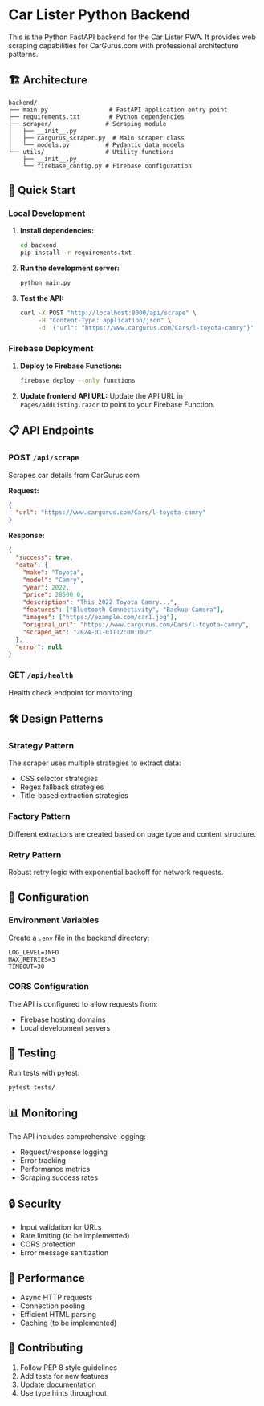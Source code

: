 # Car Lister Python Backend

This is the Python FastAPI backend for the Car Lister PWA. It provides web scraping capabilities for CarGurus.com with professional architecture patterns.

## 🏗️ Architecture

```
backend/
├── main.py                 # FastAPI application entry point
├── requirements.txt        # Python dependencies
├── scraper/               # Scraping module
│   ├── __init__.py
│   ├── cargurus_scraper.py  # Main scraper class
│   └── models.py          # Pydantic data models
└── utils/                 # Utility functions
    ├── __init__.py
    └── firebase_config.py # Firebase configuration
```

## 🚀 Quick Start

### Local Development

1. **Install dependencies:**
   ```bash
   cd backend
   pip install -r requirements.txt
   ```

2. **Run the development server:**
   ```bash
   python main.py
   ```

3. **Test the API:**
   ```bash
   curl -X POST "http://localhost:8000/api/scrape" \
        -H "Content-Type: application/json" \
        -d '{"url": "https://www.cargurus.com/Cars/l-toyota-camry"}'
   ```

### Firebase Deployment

1. **Deploy to Firebase Functions:**
   ```bash
   firebase deploy --only functions
   ```

2. **Update frontend API URL:**
   Update the API URL in `Pages/AddListing.razor` to point to your Firebase Function.

## 📋 API Endpoints

### POST `/api/scrape`
Scrapes car details from CarGurus.com

**Request:**
```json
{
  "url": "https://www.cargurus.com/Cars/l-toyota-camry"
}
```

**Response:**
```json
{
  "success": true,
  "data": {
    "make": "Toyota",
    "model": "Camry",
    "year": 2022,
    "price": 28500.0,
    "description": "This 2022 Toyota Camry...",
    "features": ["Bluetooth Connectivity", "Backup Camera"],
    "images": ["https://example.com/car1.jpg"],
    "original_url": "https://www.cargurus.com/Cars/l-toyota-camry",
    "scraped_at": "2024-01-01T12:00:00Z"
  },
  "error": null
}
```

### GET `/api/health`
Health check endpoint for monitoring

## 🛠️ Design Patterns

### Strategy Pattern
The scraper uses multiple strategies to extract data:
- CSS selector strategies
- Regex fallback strategies
- Title-based extraction strategies

### Factory Pattern
Different extractors are created based on page type and content structure.

### Retry Pattern
Robust retry logic with exponential backoff for network requests.

## 🔧 Configuration

### Environment Variables
Create a `.env` file in the backend directory:
```env
LOG_LEVEL=INFO
MAX_RETRIES=3
TIMEOUT=30
```

### CORS Configuration
The API is configured to allow requests from:
- Firebase hosting domains
- Local development servers

## 🧪 Testing

Run tests with pytest:
```bash
pytest tests/
```

## 📊 Monitoring

The API includes comprehensive logging:
- Request/response logging
- Error tracking
- Performance metrics
- Scraping success rates

## 🔒 Security

- Input validation for URLs
- Rate limiting (to be implemented)
- CORS protection
- Error message sanitization

## 🚀 Performance

- Async HTTP requests
- Connection pooling
- Efficient HTML parsing
- Caching (to be implemented)

## 📝 Contributing

1. Follow PEP 8 style guidelines
2. Add tests for new features
3. Update documentation
4. Use type hints throughout 